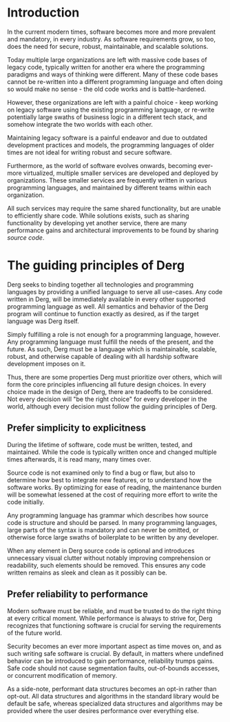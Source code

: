 # Introduction

In the current modern times, software becomes more and more prevalent and
mandatory, in every industry. As software requirements grow, so too, does the
need for secure, robust, maintainable, and scalable solutions.

Today multiple large organizations are left with massive code bases of legacy
code, typically written for another era where the programming paradigms and ways
of thinking were different. Many of these code bases cannot be re-written into a
different programming language and often doing so would make no sense - the old
code works and is battle-hardened.

However, these organizations are left with a painful choice - keep working on
legacy software using the existing programming language, or re-write potentially
large swaths of business logic in a different tech stack, and somehow integrate
the two worlds with each other.

Maintaining legacy software is a painful endeavor and due to outdated
development practices and models, the programming languages of older times are
not ideal for writing robust and secure software.

Furthermore, as the world of software evolves onwards, becoming ever-more
virtualized, multiple smaller services are developed and deployed by
organizations. These smaller services are frequently written in various
programming languages, and maintained by different teams within each
organization.

All such services may require the same shared functionality, but are unable to
efficiently share code. While solutions exists, such as sharing functionality by
developing yet another service, there are many performance gains and
architectural improvements to be found by sharing *source code*.

# The guiding principles of Derg

Derg seeks to binding together all technologies and programming languages by
providing a unified language to serve all use-cases. Any code written in Derg,
will be immediately available in every other supported programming language as
well. All semantics and behavior of the Derg program will continue to function
exactly as desired, as if the target language was Derg itself.

Simply fulfilling a role is not enough for a programming language, however. Any
programming language must fulfill the needs of the present, and the future. As
such, Derg must be a language which is maintainable, scalable, robust, and
otherwise capable of dealing with all hardship software development imposes on
it.

Thus, there are some properties Derg must prioritize over others, which will
form the core principles influencing all future design choices. In every choice
made in the design of Derg, there are tradeoffs to be considered. Not every
decision will "be the right choice" for every developer in the world, although
every decision must follow the guiding principles of Derg.

## Prefer simplicity to explicitness

During the lifetime of software, code must be written, tested, and maintained.
While the code is typically written once and changed multiple times afterwards,
it is read many, many times over.

Source code is not examined only to find a bug or flaw, but also to determine
how best to integrate new features, or to understand how the software works. By
optimizing for ease of reading, the maintenance burden will be somewhat lessened
at the cost of requiring more effort to write the code initially.

Any programming language has grammar which describes how source code is
structure and should be parsed. In many programming languages, large parts of
the syntax is mandatory and can never be omitted, or otherwise force large
swaths of boilerplate to be written by any developer.

When any element in Derg source code is optional and introduces unnecessary
visual clutter without notably improving comprehension or readability, such
elements should be removed. This ensures any code written remains as sleek and
clean as it possibly can be.

## Prefer reliability to performance

Modern software must be reliable, and must be trusted to do the right thing at
every critical moment. While performance is always to strive for, Derg
recognizes that functioning software is crucial for serving the requirements of
the future world.

Security becomes an ever more important aspect as time moves on, and as such
writing safe software is crucial. By default, in matters where undefined
behavior can be introduced to gain performance, reliability trumps gains. Safe
code should not cause segmentation faults, out-of-bounds accesses, or concurrent
modification of memory.

As a side-note, performant data structures becomes an opt-in rather than
opt-out. All data structures and algorithms in the standard library would be
default be safe, whereas specialized data structures and algorithms may be
provided where the user desires performance over everything else.
